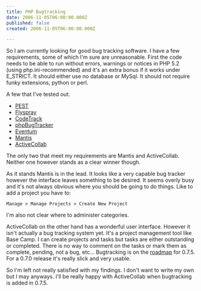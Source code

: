 ```yaml
---
title: PHP Bugtracking
date: 2006-11-05T06:00:00.000Z
published: false
created: 2006-11-05T06:00:00.000Z

---
```


So I am currently looking for good bug tracking software. I have a few requirements, some of which I'm sure are unreasonable. First the code needs to be able to run without errors, warnings or notices in PHP 5.2 (using php.ini-recommended) and it's an extra bonus if it works under E_STRICT. It should either use no database or MySql. It should not require funky extensions, python or perl.

A few that I've tested out:

* [PEST](http://sourceforge.net/projects/pest/)
* [Flyspray](http://flyspray.org/)
* [CodeTrack](http://kennwhite.sourceforge.net/codetrack/)
* [phpBugTracker](http://phpbt.sourceforge.net/)
* [Eventum](https://github.com/eventum/eventum/wiki)
* [Mantis](http://www.mantisbugtracker.com/)
* [ActiveCollab](http://www.activecollab.com/)

The only two that meet my requirements are Mantis and ActiveCollab. Neither one however stands as a clear winner though.

As it stands Mantis is in the lead. It looks like a very capable bug tracker however the interface leaves something to be desired. It seems overly busy and it's not always obvious where you should be going to do things. Like to add a project you have to:

`Manage > Manage Projects > Create New Project`

I'm also not clear where to administer categories.

ActiveCollab on the other hand has a wonderful user interface. However it isn't actually a bug tracking system yet. It's a project management tool like Base Camp. I can create projects and tasks but tasks are either outstanding or completed. There is no way to comment on the tasks or mark them as complete, pending, not a bug, etc... Bugtracking is on the [roadmap](http://www.activecollab.com/pages/29/development/roadmap/) for 0.7.5. For a 0.7.0 release it's really slick and very usable.

So I'm left not really satisfied with my findings. I don't want to write my own but I may anyways. I'll be really happy with ActiveCollab when bugtracking is added in 0.7.5.

